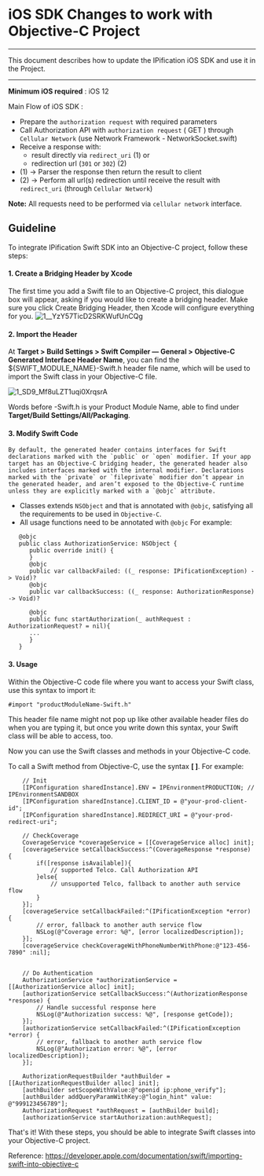 
# iOS SDK Changes to work with Objective-C Project

-------------

This document describes how to update the IPification iOS SDK and use it in the  Project.

-------------

**Minimum iOS required** : iOS 12

Main Flow of iOS SDK : 
*   Prepare the `authorization request` with required parameters
*   Call Authorization API with `authorization request` ( GET ) through `Cellular Network` (use Network Framework - NetworkSocket.swift)
*   Receive a response with: 
    *   result directly via `redirect_uri` (1) or 
    *   redirection url (`301` or `302`) (2)
*   (1) -> Parser the response then return the result to client
*   (2) -> Perform all url(s) redirection until receive the result with `redirect_uri` (through `Cellular Network`)

**Note:** All requests need to be performed via `cellular network` interface.



## Guideline
To integrate IPification Swift SDK into an Objective-C project, follow these steps:

#### 1. Create a Bridging Header by Xcode
The first time you add a Swift file to an Objective-C project, this dialogue box will appear, asking if you would like to create a bridging header. Make sure you click Create Bridging Header, then Xcode will configure everything for you.
![1__YzY57TicD2SRKWufUnCQg](https://user-images.githubusercontent.com/4114159/229404627-82b06cd0-5430-4471-a49a-cecc56bfb9f5.png)

#### 2. Import the Header
At **Target > Build Settings > Swift Compiler — General > Objective-C Generated Interface Header Name**, you can find the ${SWIFT_MODULE_NAME}-Swift.h header file name, which will be used to import the Swift class in your Objective-C file.

![1_SD9_Mf8uLZT1uqi0XrqsrA](https://user-images.githubusercontent.com/4114159/229404691-88bfc015-14f6-4933-90e6-0fc8f11c3b78.png)

Words before -Swift.h is your Product Module Name, able to find under **Target/Build Settings/All/Packaging**.



#### 3. Modify Swift Code 
```
By default, the generated header contains interfaces for Swift declarations marked with the `public` or `open` modifier. If your app target has an Objective-C bridging header, the generated header also includes interfaces marked with the internal modifier. Declarations marked with the `private` or `fileprivate` modifier don’t appear in the generated header, and aren’t exposed to the Objective-C runtime unless they are explicitly marked with a `@objc` attribute.
```
- Classes extends `NSObject` and that is annotated with `@objc`, satisfying all the requirements to be used in `Objective-C`.
- All usage functions need to be annotated with `@objc`
For example:
```
   @objc
   public class AuthorizationService: NSObject {
      public override init() {
      }
      @objc
      public var callbackFailed: ((_ response: IPificationException) -> Void)?
      @objc
      public var callbackSuccess: ((_ response: AuthorizationResponse) -> Void)?

      @objc
      public func startAuthorization(_ authRequest : AuthorizationRequest? = nil){
      ...
      }
   }
```


#### 3. Usage
Within the Objective-C code file where you want to access your Swift class, use this syntax to import it:

```
#import "productModuleName-Swift.h"
```

This header file name might not pop up like other available header files do when you are typing it, but once you write down this syntax, your Swift class will be able to access, too.


Now you can use the Swift classes and methods in your Objective-C code.

To call a Swift method from Objective-C, use the syntax **[<Swift class name> <method name>]**. 
For example:

```
    // Init
    [IPConfiguration sharedInstance].ENV = IPEnvironmentPRODUCTION; //   IPEnvironmentSANDBOX
    [IPConfiguration sharedInstance].CLIENT_ID = @"your-prod-client-id";
    [IPConfiguration sharedInstance].REDIRECT_URI = @"your-prod-redirect-uri";

    // CheckCoverage
    CoverageService *coverageService = [[CoverageService alloc] init];
    [coverageService setCallbackSuccess:^(CoverageResponse *response) {
        if([response isAvailable]){
            // supported Telco. Call Authorization API
        }else{
            // unsupported Telco, fallback to another auth service flow
        }
    }];
    [coverageService setCallbackFailed:^(IPificationException *error) {
        // error, fallback to another auth service flow
        NSLog(@"Coverage error: %@", [error localizedDescription]);
    }];
    [coverageService checkCoverageWithPhoneNumberWithPhone:@"123-456-7890" :nil];

    
    // Do Authentication
    AuthorizationService *authorizationService = [[AuthorizationService alloc] init];
    [authorizationService setCallbackSuccess:^(AuthorizationResponse *response) {
        // Handle successful response here
        NSLog(@"Authorization success: %@", [response getCode]);
    }];
    [authorizationService setCallbackFailed:^(IPificationException *error) {
        // error, fallback to another auth service flow
        NSLog(@"Authorization error: %@", [error localizedDescription]);
    }];
 
    AuthorizationRequestBuilder *authBuilder = [[AuthorizationRequestBuilder alloc] init];
    [authBuilder setScopeWithValue:@"openid ip:phone_verify"];
    [authBuilder addQueryParamWithKey:@"login_hint" value: @"999123456789"];
    AuthorizationRequest *authRequest = [authBuilder build];
    [authorizationService startAuthorization:authRequest];

```

That's it! With these steps, you should be able to integrate Swift classes into your Objective-C project.


Reference: https://developer.apple.com/documentation/swift/importing-swift-into-objective-c
